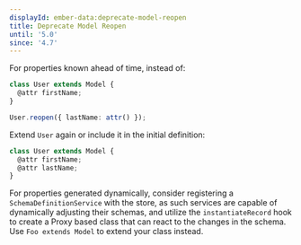 ```yaml
---
displayId: ember-data:deprecate-model-reopen
title: Deprecate Model Reopen
until: '5.0'
since: '4.7'
---
```


For properties known ahead of time, instead of:

```ts
class User extends Model {
  @attr firstName;
}

User.reopen({ lastName: attr() });
```

Extend `User` again or include it in the initial definition:

```ts
class User extends Model {
  @attr firstName;
  @attr lastName;
}
```

For properties generated dynamically, consider registering a `SchemaDefinitionService` with the store, as such services are capable of dynamically adjusting their schemas, and utilize the `instantiateRecord` hook to create a Proxy based class that can react to the changes in the schema. Use `Foo extends Model` to extend your class instead.
